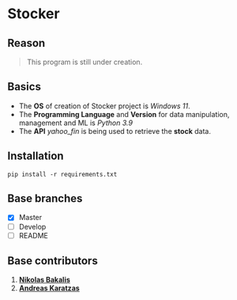 # Stocker

## Reason
> This program is still under creation.

## Basics
- The **OS** of creation of Stocker project is _Windows 11_.
- The **Programming Language** and **Version** for data manipulation, management and ML is _Python 3.9_
- The **API** _yahoo_fin_ is being used to retrieve the **stock** data.

## Installation
```
pip install -r requirements.txt
```

## Base branches
- [x] Master
- [ ] Develop
- [ ] README

## Base contributors
1. [**Nikolas Bakalis**](https://github.com/NikosBakalis)
2. [**Andreas Karatzas**](https://github.com/AndreasKaratzas)